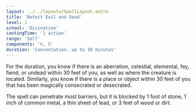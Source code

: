 ```yaml
---
layout: ../../layouts/SpellLayout.astro
title: 'Detect Evil and Good'
level: 1
school: 'Divination'
castingTime: '1 action'
range: 'Self'
components: 'V, S'
duration: 'Concentation, up to 10 minutes'
---
```


For the duration, you know if there is an aberration, celestial, elemental, fey, fiend, or undead within 30 feet of you, as well as where the creature is located. Similarly, you know if there is a place or object within 30 feet of you that has been magically consecrated or desecrated.

The spell can penetrate most barriers, but it is blocked by 1 foot of stone, 1 inch of common metal, a thin sheet of lead, or 3 feet of wood or dirt.